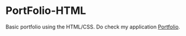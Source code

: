 # PortFolio-HTML
Basic portfolio using the HTML/CSS. Do check my application [Portfolio](https://brave-mirzakhani-bd139b.netlify.app).
